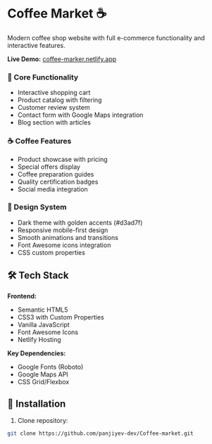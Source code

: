 # Coffee Market ☕

Modern coffee shop website with full e-commerce functionality and interactive features.

**Live Demo:** [coffee-marker.netlify.app](https://coffee-marker.netlify.app/)


### 🛒 Core Functionality
- Interactive shopping cart
- Product catalog with filtering
- Customer review system
- Contact form with Google Maps integration
- Blog section with articles

### ☕ Coffee Features
- Product showcase with pricing
- Special offers display
- Coffee preparation guides
- Quality certification badges
- Social media integration

### 🎨 Design System
- Dark theme with golden accents (#d3ad7f)
- Responsive mobile-first design
- Smooth animations and transitions
- Font Awesome icons integration
- CSS custom properties

## 🛠️ Tech Stack

**Frontend:**
- Semantic HTML5
- CSS3 with Custom Properties
- Vanilla JavaScript
- Font Awesome Icons
- Netlify Hosting

**Key Dependencies:**
- Google Fonts (Roboto)
- Google Maps API
- CSS Grid/Flexbox

## 🚀 Installation

1. Clone repository:
```bash
git clone https://github.com/panjiyev-dev/Coffee-market.git

